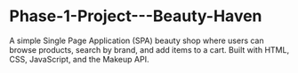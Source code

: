 # Phase-1-Project---Beauty-Haven
A simple Single Page Application (SPA) beauty shop where users can browse products, search by brand, and add items to a cart. Built with HTML, CSS, JavaScript, and the Makeup API.
